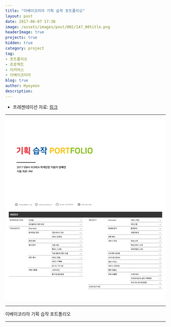 ```yaml
---
title: "이베이코리아 기획 습작 포트폴리오"
layout: post
date: 2017-06-07 17:38
image: /assets/images/post/002/147_00title.png
headerImage: true
projects: true
hidden: true
category: project
tag:
- 포트폴리오
- 프로젝트
- 이커머스
- 이베이코리아
blog: true
author: Hyeyeon
description:
---
```


- 프레젠테이션 자료: [링크](https://goo.gl/zKg0N3)

---

![pic1](/assets/images/post/002/147_01.jpg)
![pic2](/assets/images/post/002/147_02.jpg)

---

이베이코리아 기획 습작 포트폴리오

---
